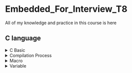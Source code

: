 # Embedded_For_Interview_T8
All of my knowledge and practice in this course is here
## C language
<details>
  <summary>C Basic</summary>

  ### Data type
  Table below include commonly used types in C programming
  |Type|Size (byte)|Range|Specifier|
  |:---|:---:|:---:|:---:|
  |signed char|1|-128 to 127|`%c`|
  |unsigned char|0 to 255|`%c`|
  |signed short|2|-32768 to 32767|`%hd`|
  |unsigned short|2|0 to 65535|`%hu`|
  |signed int|4|-2147483648 to 2147483647|`%d`|
  |unsigned int|4|0 to 4294967295|`%u`|
  |float|4|1.2E-38 to 3.4E+38|`%f`|
  |double|8|1.7E-308 to 1.7E+308|`%lf`|
  |long double|16|3.4E-4932 to 1.1E+4932|`%Lf`|
  |signed long long|8|-9223372036854775808 to 9223372036854775807|`%ll`|
  |unsigned long long|8|0 to 18446744073709551615|`%llu`|
  |int8_t|1|-128 to 127|`%d`|
  |uint8_t|1|0 to 255|`%d` `%u`|
  |int16_t|2|-32768 to 32767|`%d`|
  |uint16_t|2|0 to 65535|`%d`|
  |int32_t|4|-2147483648 to 2147483647|`%d`|
  |uint32_t|4|0 to 4294967295|`%d`|

</details>

<details>
    <summary>Compilation Process</summary>

### Brief

[Link tham khảo [1]](https://www.scaler.com/topics/c/compilation-process-in-c/)

- Compilation process is a process of converting a source code(C/C++, C#, Java, Python,...) into object code(Assembly code). The compiler will check syntacytical and structureal error before the program starts executing. The compilation process in C envolve 4 step:

  + Preprocessor.
  + Compiler.
  + Assembler.
  + Linker.

![compilation](compilation.png)

### Preprocessor
- Preproceccor convert source code to intermediate code, which has extension of .i, and it is the expanded form of C program containing all of content of header files, macro expansion and condition compilation.

  + Take the source code as an input.
  + Removeing all comments in program.
  + Process macros expandsion, condition compilation(ex: #ifndef, #elif, #endif,...).
  + Include header file.

### Compiler
- Compiler phase in C use an inbuilt compiler software to convert the intermediate file(.i) to Assembly file(.s) having Assembly lever instruction (Low-lever language).
- Compiler phase will Analyze syntax, tell us any syntax error or warning  in the source code through the terminal screen.

### Essembly
-  Essembly phase use an assembler to convert essembly code to machine - understandable code(in binary/hexadecimal format) known as object code, which has an extension of .obj in DOS and .o in UNIX OS.

### Linking
- Linking is a process of including the library file into our program, more details, we have an object file having machine-lever code, its passed through the linker which links the library files with the object file to generat an executable file with an extension of .exe in DOS and .out in UNIX OS.
- Library file are some predefine files that contain difines of the function in the machine language with the extension of .lib.
- There are some unkown statements in the object file that operate system can't understand. You can understand you read a book have some word you don't know and you'll use dictionary to find the meaning of those word. Similarly, we you library files to give meaning to unknown statements in out object files.
</details>

<details>
  <summary>Macro</summary>
  
### Macro là gì?
- Macro là một đoạn mã trong chương trình, sẽ được thay thế bằng giá trị của macro trong quá trình tiền xử lý. Macro được định nghĩa bởi cấu trúc #define và không cần kết thúc bằng dấu ";".
- Dưới đây là một đoạn mã ví dụ dùng macro trong C/C++:
  ```c
  // C program to illustrate macros
  #include <stdio.h>
  
  // Macro definition
  #define LIMIT 5
  
  // Driver Code
  int main()
  {
  	// Print the value of macro defined
  	printf("The value of LIMITis %d",LIMIT);
  	return 0;
  }
  ```c
  
>Output: The value of LIMIT is 5

## Một số macro

### Macro hàm
```
  void test()
  {
      printf("Hello world");
  }
  #define TEST test()
```
### Macro có tham số truyền vào (Function-like Macros)
```
  #define TONG(a,b) a+b
```
### Macro hàm có tham số truyền vào (Stringizing Operator (#))
```
  #define INPUT_DISPLAY(var,cmd,cond) \
    int var;                          \
    do                                \
    {                                 \
      printf(cmd);                    \
      scanf(%d, &var);                \
    } while(cond)                     \
    printf(#var);                     \
    printf("= %d\n", var);
```
>Dấu '#' để biến var trong trường hợp trên thành chuỗi.
### Nối chuỗi trong macro (Token Pasting Operator (##))
```
  #define variable(name)  \
  double double_##name    \
  int    int_##name       \
  char    char_##name     
```
### Variadic macro
- Variadic macro trong C/C++ cho phép người dùng định nghĩa một macro có thể nhận số lượng tham số tùy ý (variadic parameter). Variadic macro được hỗ trợ từ phiên bản C99 trở đi.
- Một ví dụ về macro:
```
    #include <stdio.h>
    #include <stdarg.h>

    // Variadic macro to calculate the sum of variable arguments
    #define SUM_VALUES(...) \
        sum_values(__VA_ARGS__, 0)

    // Helper function to calculate the sum of values
    int sum_values(int first, ...) {
        int sum = first;
        va_list args;
        va_start(args, first);

        int value;
        while ((value = va_arg(args, int)) != 0) {
            sum += value;
        }

        va_end(args);
        return sum;
    }

    int main() {
        int result = SUM_VALUES(1, 2, 3, 4, 5, 0);
        printf("Sum: %d\n", result);

        result = SUM_VALUES(10, 20, 30, 40, 0);
        printf("Sum: %d\n", result);

        return 0;
    }
```
>Trong đoạn mã trên, SUM_VALUES là một variadic macro, và nó gọi đến một hàm hỗ trợ sum_values. Hàm này sử dụng va_list, va_start, và va_arg từ thư viện stdarg.h để duyệt qua các tham số biến đổi và tính tổng của chúng. Để kết thúc danh sách tham số biến đổi, ta sử dụng giá trị 0.

### Macro có điều kiện (Conditional Compilation Directives)

```
    #ifdef DEBUG
    // Code chỉ được biên dịch khi macro DEBUG được định nghĩa
    // ...
#endif
```
>Sử dụng để kiểm soát quá trình biên dịch dựa trên các điều kiện
```
  #ifndef DEBUG
    // Code chỉ được biên dịch khi macro DEBUG chưa được định nghĩa
    // ...
#endif
```
> sử dụng #ifndef để kiểm tra nếu macro chưa được định nghĩa

</details>

<details>
  <summary>Variable</summary>

### Biến static
1. Cục bộ
   - Chỉ khởi tạo một lần và chỉ bị hủy khi dừng chương trình
   - Chỉ được gọi trong hàm nó được khai báo
   - Ứng dụng: biến milis trong hàm millis arduino
2. Toàn cục
   - Chỉ file chứa nó mới gọi được
   - Ứng dụng: không cho gọi ở file khác để tránh trường hợp gán sai dẫn đến lỗi.
### Biến external
Trong C/C++ biến external được khai báo thường để dùng ở file nguồn khác. Khai báo external không cấp phát bộ nhớ cho biến, nó chỉ cung cấp thông tin về biến (Khai báo external không tạo ra bộ nhớ mới cho biến, nó chỉ thông báo cho trình biên dịch rằng biến này đã được khai báo ở nơi khác và chương trình sẽ sử dụng nó)
1. Biến external trong C
```
    // File1.c
    int globalVar = 42;  // Khai báo và cấp phát bộ nhớ

    // File2.c
    extern int globalVar;  // Khai báo để sử dụng biến ở nơi khác
```
2. Biến external trong C++
```
    // File1.c
    int globalVar = 42;  // Khai báo và cấp phát bộ nhớ

    // File2.c
    extern int globalVar;  // Khai báo để sử dụng biến ở nơi khác
```
### Biến register
Trong C và C++, biến register được sử dụng để gợi ý trình biên dịch rằng biến được khai báo với từ khóa này thường xuyên được sử dụng và nên được lưu trữ trong thanh ghi (register) của CPU để truy cập nhanh chóng. Tuy nhiên, hiện đại các trình biên dịch thường xuyên hiểu và tối ưu hóa mã máy mà không cần sự can thiệp của register, nên việc sử dụng nó thường ít phổ biến và có thể không có ảnh hưởng nhiều đến hiệu suất.

### Biến volatile
Trong C và C++, volatile là một từ khóa được sử dụng để thông báo cho trình biên dịch rằng giá trị của biến có thể thay đổi ngẫu nhiên mà không cần sự can thiệp của chương trình, chẳng hạn do các sự kiện ngoại vi như ngắt (interrupts) hoặc do các tiến trình khác. Từ khóa này ngăn cách việc tối ưu hóa của trình biên dịch có thể làm giảm hiệu suất khi giả sử rằng giá trị của biến không thay đổi trong quá trình thực thi.
```
#include <stdio.h>
    int main() {
        volatile int sensorValue = 0;  // Biến volatile

        while (1) {
            // Đọc giá trị từ cảm biến
            sensorValue = readSensor();

            // Thực hiện các xử lý dựa trên giá trị cảm biến
            processSensorValue(sensorValue);
        }

        return 0;
    }
```
Trong ví dụ này, biến sensorValue được khai báo với từ khóa volatile. Điều này có ý nghĩa rằng trình biên dịch không nên tối ưu hóa, cache, hoặc thực hiện bất kỳ biện pháp tối ưu hóa nào khác liên quan đến việc truy cập hoặc sử dụng biến này. Thông thường, biến volatile được sử dụng khi biến có thể thay đổi không đồng bộ, chẳng hạn trong các ứng dụng liên quan đến đọc/ghi từ/xuất các thanh ghi của phần cứng, đọc dữ liệu từ các cổng vào/ra, hoặc trong việc xử lý ngắt.
</details>